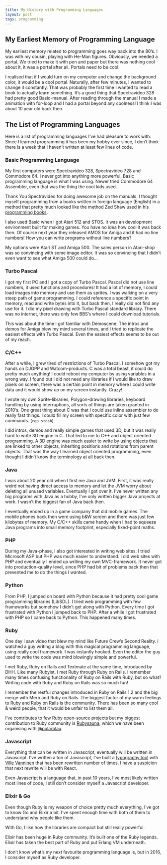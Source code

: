 ```yaml
---
title: My History with Programming Languages
layout: post
tags: programming
---
```

## My Earliest Memory of Programming Language

My earliest memory related to programming goes way back into the 80’s. I was with my cousin, playing with He-Man figures. Obviously, we needed a portal. We tried to make it with pen and paper but there was nothing cool about it, it was a portal after all. Portals need to be cool.

I realised that if I would turn on my computer and change the background color, it would be a cool portal. Naturally, after few minutes, I wanted to change it constantly. That was probably the first time I wanted to read a book to actually learn something. It’s a good thing that Spectravideo 328 had pretty good Basic-manual. After reading through the manual I made a animation with for-loop and I had a portal beyond any coolness! I think I was about 10 year old back then.

## The List of Programming Languages

Here is a list of programming languages I’ve had pleasure to work with. Since I learned programming it has been my hobby ever since, I don’t think there is a week that I haven’t written at least few lines of code.

### Basic Programming Language

My first computers were Spectravideo 328, Spectravideo 728 and Commodore 64. I never got into anything more powerful, Basic programming language is what I was using. Newer tried Commodore 64 Assembler, even that was the thing the cool kids used.

Thank You Spectravideo for doing awesome job on the manuals. I thought myself programming from a books written in foreign language (English) in a method that pretty much looked like the method Zed Shaw used in his [programming books](https://learnrubythehardway.org/).

I also used Basic when I got Atari 512 and STOS. It was an development environment built for making games. You have no idea how cool it was back then. Of course next year they released AMOS for Amiga and it had no line numbers! How you can write programs without line numbers?

My options were Atari ST and Amiga 500. The sales person in Atari-shop was so convincing with some image editor. It was so convincing that I didn’t even want to see what Amiga 500 could do…

### Turbo Pascal

I got my first PC and I got a copy of Turbo Pascal. Pascal did not use line numbers, it used functions and procedures! It had a lot of memory, I could load images into memory and use them as sprites. I was walking on a very steep path of game programming.
I could reference a specific point in memory, read and write bytes into it, but back then, I really did not find any use for it. I did my pixel drawing with Turbo Pascal standard library. There was no internet, there was only few BBS’s where I could download tutorials.

This was about the time I got familiar with Demoscene. The intros and demos for Amiga blew my mind several times, and I tried to replicate the easiest effects with Turbo Pascal. Even the easiest effects seems to be out of my reach.

### C/C++

After a while, I grew tired of restrictions of Turbo Pascal. I somehow got my hands on DJGPP and Watcom-products. C was a total beast, it could do pretty much anything! I could reboot my computer by using variables in a wrong way. I found out I did not need any libraries if I would like to draw pixels on screen, there was a certain point in memory where I could write data and it would show up on my screen instantly. Crazy!

I wrote my own Sprite-libraries, Polygon-drawing libraries, keyboard handling by using interruptions, all sorts of things are taken granted in 2010’s. One great thing about C was that I could use inline assembler to do really fast things. I could fill my screen with specific color with just few commands. (```rep stosb```)

I did intros, demos and really simple games that used 3D, but it was really hard to write 3D engine in C. That led to me to C++ and object oriented programming. A 3D engine was much easier to write by using objects that are linked to other objects, inheriting positions and rotations from parent objects. That was the way I learned object oriented programming, even thought I didn’t know the terminology at all back then.

### Java

I was about 20 year old when I first me Java and JVM. First, it was really weird not having direct access to memory and let the JVM worry about deleting all unused variables. Eventually I got over it. I’ve never written any big programs with Java as a hobby, I’ve only written bigger Java projects at work. I wasn’t the biggest fan of Java back then.

I eventually ended up in a game company that did mobile games. The mobile phones back then were using b&W screen and there was just few kilobytes of memory. My C/C++ skills came handy when I had to squeeze Java programs into small memory footprint, especially fixed-point maths.

### PHP

During my Java-phase, I also got interested in writing web sites. I tried Microsoft ASP but PHP was much easier to understand. I did web sites with PHP and eventually I ended up writing my own MVC-framework. It never got into production-quality level, since PHP had bit of problems back then that prevented me to do the things I wanted.

### Python

From PHP, I jumped on board with Python because it had pretty cool game programming libraries (LibSDL). I tried web programming with few frameworks but somehow I didn’t get along with Python. Every time I got frustrated with Python I jumped back to PHP. After a while I got frustrated with PHP so I came back to Python. This happened many times.

### Ruby

One day I saw video that blew my mind like Future Crew’s Second Reality. I watched a guy writing a blog with this magical programming language, using really cool framework. I was instantly hooked. Even the editor the guy used to write the code was mind blowingly simple and powerful.

I met Ruby, Ruby on Rails and Textmate at the same time, introduced by DHH. Like many Rubyist, I met Ruby through Ruby on Rails. I remember many times confusing functionality of Ruby on Rails with Ruby, but so what? Writing code with Ruby and Ruby on Rails was so much fun!

I remember the restful changes introduced in Ruby on Rails 1.2 and the big merge with Merb and Ruby on Rails. The biggest factor of my warm feelings to Ruby and Ruby on Rails is the community. There has been so many cool & weird people, that it would be unfair to list them all.

I’ve contributes to few Ruby open-source projects but my biggest contribution to Ruby community is [Rubysauna](https://rubysauna.github.io), which we have been organising with [@polarblau](https://twitter.com/polarblau).

### Javascript

Everything that can be written in Javascript, eventually will be written in Javascript. I’ve written a ton of Javascript, I’ve built a [typography tool](http://www.gridlover.net) with [Ville Vanninen](https://twitter.com/sakamies) that has been rewritten number of times. I have a suspicion that next rewrite will be with React.

Even Javascript is a language that, in past 10 years, I’ve most likely written most lines of code, I still don’t consider myself a Javascript developer.

### Elixir & Go

Even though Ruby is my weapon of choice pretty much everything, I’ve got to know Go and Elixir a bit. I’ve spent enough time with both of them to understand why people like them.

With Go, I like how the libraries are compact but still really powerful.

Elixir has been huge in Ruby community. It’s built one of the Ruby legends. Elixir has taken the best part of Ruby and put Erlang VM underneath.

I don’t know what’s my next favourite programming language is, but in 2016, I consider myself as Ruby developer.

